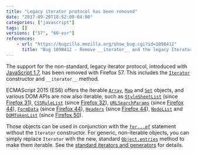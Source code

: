 ```yaml
---
title: "Legacy iterator protocol has been removed"
date: "2017-09-20T18:52:00-04:00"
categories: ["javascript"]
tags: []
versions: ["57", "60-esr"]
references:
    - url: "https://bugzilla.mozilla.org/show_bug.cgi?id=1098412"
      title: "Bug 1098412 - Remove __iterator__ and the legacy Iterator constructor"
---
```

The support for the non-standard, legacy iterator protocol, introduced with [JavaScript 1.7](https://developer.mozilla.org/docs/Web/JavaScript/New_in_JavaScript/1.7), has been removed with Firefox 57. This includes the [`Iterator`](https://developer.mozilla.org/docs/Web/JavaScript/Reference/Global_Objects/Iterator) constructor and `__iterator__` method.

ECMAScript 2015 (ES6) offers the iterable [`Array`](https://developer.mozilla.org/docs/Web/JavaScript/Reference/Global_Objects/Array), [`Map`](https://developer.mozilla.org/docs/Web/JavaScript/Reference/Global_Objects/Map) and [`Set`](https://developer.mozilla.org/docs/Web/JavaScript/Reference/Global_Objects/Set) objects, and various DOM APIs are now also iterable, such as [`StyleSheetList`](https://developer.mozilla.org/docs/Web/API/StyleSheetList) (since [Firefox 31](https://bugzilla.mozilla.org/show_bug.cgi?id=738196)), [`CSSRuleList`](https://developer.mozilla.org/docs/Web/API/CSSRuleList) (since [Firefox 32](https://bugzilla.mozilla.org/show_bug.cgi?id=995664)), [`URLSearchParams`](https://developer.mozilla.org/docs/Web/API/URLSearchParams) (since [Firefox 44](https://bugzilla.mozilla.org/show_bug.cgi?id=1085284)), [`FormData`](https://developer.mozilla.org/docs/Web/API/FormData) (since [Firefox 44](https://bugzilla.mozilla.org/show_bug.cgi?id=1127703)), [`Headers`](https://developer.mozilla.org/docs/Web/API/Headers) (since [Firefox 44](https://bugzilla.mozilla.org/show_bug.cgi?id=1108181)), [`NodeList`](https://developer.mozilla.org/docs/Web/API/NodeList) and [`DOMTokenList`](https://developer.mozilla.org/docs/Web/API/DOMTokenList) (since [Firefox 50](https://bugzilla.mozilla.org/show_bug.cgi?id=1290636)).

Those objects can be used in conjunction with the [`for...of`](https://developer.mozilla.org/docs/Web/JavaScript/Reference/Statements/for...of) statement without the `Iterator` constructor. For generic, non-iterable objects, you can simply replace `Iterator` with the new, standard [`Object.entries`](https://developer.mozilla.org/docs/Web/JavaScript/Reference/Global_Objects/Object/entries) method to make them iterable. See the [standard iterators and generators](https://developer.mozilla.org/docs/Web/JavaScript/Guide/Iterators_and_Generators) for details.
